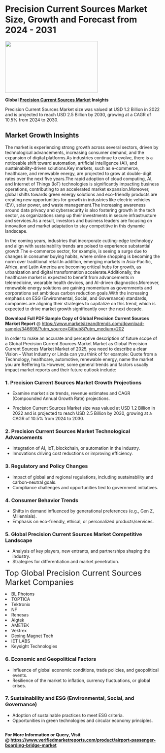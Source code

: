 <H1>Precision Current Sources Market Size, Growth and Forecast from 2024 - 2031</H1><img class="aligncenter size-medium wp-image-584254" src="https://thirdeyenews.in/wp-content/uploads/2024/09/Global-Market-Research-300x168.jpeg" alt="" width="300" height="168" /><p><strong>Global&nbsp;<a href="https://www.marketsizeandtrends.com/download-sample/346698/?utm_source=Github8j?utm_medium=202">Precision Current Sources Market</a> Insights</strong></p><p>Precision Current Sources Market size was valued at USD 1.2 Billion in 2022 and is projected to reach USD 2.5 Billion by 2030, growing at a CAGR of 10.5% from 2024 to 2030.</p><p><h2>Market Growth Insights</h2> <p>The market is experiencing strong growth across several sectors, driven by technological advancements, increasing consumer demand, and the expansion of digital platforms.As industries continue to evolve, there is a noticeable shift toward automation, artificial intelligence (AI), and sustainability-driven solutions.Key markets, such as e-commerce, healthcare, and renewable energy, are projected to grow at double-digit rates over the next five years.The rapid adoption of cloud computing, AI, and Internet of Things (IoT) technologies is significantly impacting business operations, contributing to an accelerated market expansion.Moreover, global shifts towards green energy solutions and eco-friendly products are creating new opportunities for growth in industries like electric vehicles (EV), solar power, and waste management.The increasing awareness around data privacy and cybersecurity is also fostering growth in the tech sector, as organizations ramp up their investments in secure infrastructure and services.As a result, investors and business leaders are focusing on innovation and market adaptation to stay competitive in this dynamic landscape.</p> <p>In the coming years, industries that incorporate cutting-edge technology and align with sustainability trends are poised to experience substantial growth.The e-commerce sector, for example, is seeing a surge due to changes in consumer buying habits, where online shopping is becoming the norm over traditional retail.In addition, emerging markets in Asia-Pacific, Africa, and Latin America are becoming critical hubs for growth, as urbanization and digital transformation accelerate.Additionally, the healthcare market is expected to benefit from advancements in telemedicine, wearable health devices, and AI-driven diagnostics.Moreover, renewable energy solutions are gaining momentum as governments and corporations set ambitious carbon reduction goals.With the increasing emphasis on ESG (Environmental, Social, and Governance) standards, companies are aligning their strategies to capitalize on this trend, which is expected to drive market growth significantly over the next decade.</p> <p><span class=""><strong>Download Full PDF Sample Copy of Global Precision Current Sources Market Report</strong> @ <a href="https://www.marketsizeandtrends.com/download-sample/346698/?utm_source=Github8j?utm_medium=202" target="_blank">https://www.marketsizeandtrends.com/download-sample/346698/?utm_source=Github8j?utm_medium=202</a></span></p><p>In order to make an accurate and perceptive description of future scope of a Global&nbsp;Precision Current Sources Market Market as Global&nbsp;Precision Current Sources Market Market of 2025, you need to describe a clear Vision &ndash; What Industry or Linda can you think of for example: Quote from a Technology, healthcare, automotive, renewable energy, name the market you are Reffering to.However, some general trends and factors usually impact market reports and their future outlook include:</p><h3>1.&nbsp;<strong>Precision Current Sources Market Growth Projections</strong></h3><ul><li>Examine market size trends, revenue estimates and CAGR (Compounded Annual Growth Rate) projections.</li><li><p>Precision Current Sources Market size was valued at USD 1.2 Billion in 2022 and is projected to reach USD 2.5 Billion by 2030, growing at a CAGR of 10.5% from 2024 to 2030.</p></li></ul><h3>2.&nbsp;<strong>Precision Current Sources Market Technological Advancements</strong></h3><ul><li>Integration of AI, IoT, blockchain, or automation in the industry.</li><li>Innovations driving cost reductions or improving efficiency.</li></ul><h3>3.&nbsp;<strong>Regulatory and Policy Changes</strong></h3><ul><li>Impact of global and regional regulations, including sustainability and carbon-neutral goals.</li><li>Compliance challenges and opportunities tied to government initiatives.</li></ul><h3>4.&nbsp;<strong>Consumer Behavior Trends</strong></h3><ul><li>Shifts in demand influenced by generational preferences (e.g., Gen Z, Millennials).</li><li>Emphasis on eco-friendly, ethical, or personalized products/services.</li></ul><h3>5.&nbsp;<strong>Global Precision Current Sources Market Competitive Landscape</strong></h3><ul><li>Analysis of key players, new entrants, and partnerships shaping the industry.</li><li>Strategies for differentiation and market penetration.</li></ul><p data-pm-slice="1 1 []"><span style="color: inherit; font-family: inherit; font-size: 25px;">Top Global Precision Current Sources Market Companies</span></p><div class="" data-test-id=""><p><li>BL Photons</li><li> TOPTICA</li><li> Tektronix</li><li> NF</li><li> Renesas</li><li> Aigtek</li><li> AMETEK</li><li> Vektrex</li><li> Dexing Magnet Tech</li><li> IET LABS</li><li> Keysight Technologies</li></p></div><h3>6.&nbsp;<strong>Economic and Geopolitical Factors</strong></h3><ul><li>Influence of global economic conditions, trade policies, and geopolitical events.</li><li>Resilience of the market to inflation, currency fluctuations, or global crises.</li></ul><h3>7.&nbsp;<strong>Sustainability and ESG (Environmental, Social, and Governance)</strong></h3><ul><li>Adoption of sustainable practices to meet ESG criteria.</li><li>Opportunities in green technologies and circular economy principles.</li></ul><h2><strong style="font-size: 14px;">For More Information or Query, Visit @&nbsp;</strong><a style="background-color: #ffffff; font-size: 14px;" href="https://www.marketsizeandtrends.com/report/precision-current-sources-market/" target="_blank">https://www.verifiedmarketreports.com/product/airport-passenger-boarding-bridge-market</a></h2>